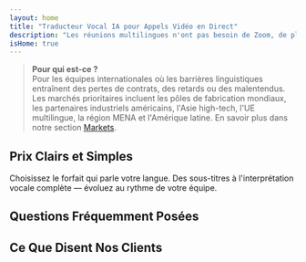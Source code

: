 ```yaml
---
layout: home
title: "Traducteur Vocal IA pour Appels Vidéo en Direct"
description: "Les réunions multilingues n'ont pas besoin de Zoom, de plugins ou d'interprètes. InterMind est un traducteur vocal IA pour les appels vidéo en temps réel — parlez et traduisez instantanément."
isHome: true
---
```


<!-- text="Concentrez-vous sur la croissance — laissez InterMind gérer les langues." -->
<!-- text="Les salles de classe prennent des années ; InterMind offre une compréhension en temps réel aujourd'hui, dans toutes les langues." -->
<!-- text="Réunions Vidéo **Multilingues** avec Interprétation **Vocale**" -->
<!-- title="Réunions Vidéo avec **Interprétation** en Direct" -->

<HeroSection
title="Communiquez dans **Toutes** les Langues"
text="Nouvelle génération d'appels vidéo. Traduction vocale IA — évoluée en interprétation en temps réel.">

<AuthButton text="Écoutez la différence" buttonClass="brand"/>
<!-- <ContactFormModalNav buttonText="Demander une Démo"/>
<NavButton to="#pricing" buttonClass="alt" buttonLabel="Tarifs" /> -->
</HeroSection>

> **Pour qui est-ce ?**  
> Pour les équipes internationales où les barrières linguistiques entraînent des pertes de contrats, des retards ou des malentendus. Les marchés prioritaires incluent les pôles de fabrication mondiaux, les partenaires industriels américains, l'Asie high-tech, l'UE multilingue, la région MENA et l'Amérique latine. En savoir plus dans notre section [Markets](/product/markets).

<span id="1"></span>
<FeatureBlock :card="{
  title: 'Traduction ≠ Compréhension. Voici la suite.',
  details: 'Quelle que soit la langue, **votre voix est entendue — et comprise** — comme si vous parliez la même langue.',
    items: [
      '⚡︎ Naturellement, en [temps réel](/product/how-it-works), et sans sous-titres ni décalage.',
      '✧ L\'interprétation alimentée par l\'IA capture le ton, l\'intention et la terminologie spécifique à l\'industrie.',
    ],
  link: './product/what-is-intermind',
  src: {
    light: '/1.png',
    dark: '/1.png',
  },
  inversion: false
}" />

<span id="3"></span>
<FeatureBlock :card="{
    title: 'L\'Intelligence au Cœur de Vos Réunions',
    details: 'InterMind transforme chaque appel multilingue en connaissances claires et consultables.',
    items: [
      '🔍 **Posez n\'importe quelle question** — l\'IA trouve des réponses **dans toutes vos réunions**.',
      '✧ Extrait automatiquement les tâches, les responsables et les délais.',
      '✧ Résume les points clés dans n\'importe quelle langue — instantanément.',
    ],
    link: '/product/how-it-works#🧩-deep-memory-deep-understanding',
    src: {
      light: '/2l.png',
      dark: '/2d.png',
    },
    inversion: true
  }" />

<span id="2"></span>
<FeatureBlock :card="{
    title: 'Conçu pour les Réunions Professionnelles — Pas Juste pour Parler',
    details: 'InterMind est une **plateforme de réunion vidéo de niveau professionnel**, pas un simple complément ou plugin.',
    items: [
      '✧ Résolution 1080p, suppression intelligente du bruit, planification, modération, partage d\'écran, enregistrement, chat entre participants, intégration du calendrier et traduction vocale avec sous-titres — tout est intégré, prêt à l\'emploi.',
      '✧ **Gratuit pour Toujours** — pas de carte de crédit, pas de limite de temps.',
    ],
    link: '/product/how-it-works',
    src: {
      light: '/3.png',
      dark: '/3.png',
    },
    inversion: false
  }" />

<span id="4"></span>
<FeatureBlock
  :card="{
    title: 'Confidentialité Là Où C\'est Important',
    details:
      'InterMind est conçu pour les conversations critiques en matière de confiance — où la confidentialité et le contrôle sont essentiels.',
    items: [
      '⚡︎ [Confidentialité basée sur les régions](/product/privacy-architecture) — UE, États-Unis, Asie du Sud-Est',
      '✧ Conforme : RGPD, CCPA, UAE PDPL',
      '✧ **Zéro entraînement de données**. Aucun accès tiers.'
    ],
    link: '/product/privacy-architecture',
    src: {
      light: '/4.png',
      dark: '/4.png',
    },
    inversion: true
  }"
/>

<span id="Pricing"></span>

## Prix Clairs et Simples

Choisissez le forfait qui parle votre langue. Des sous-titres à l'interprétation vocale complète — évoluez au rythme de votre équipe.

<PricingPlans :plans="[
  {
    title: '**Basic** 1 utilisateur',
    price: '**Gratuit à vie**',
    details: 'Pas un jouet. Juste une porte d\'entrée.',
    items: [
      'Réunions vidéo jusqu\'à 100 participants [💬](#2)',
      '30 Go de stockage mutualisé par utilisateur',
      'Traduction vocale avec sous-titres [💬](#2)',
      'Assistant IA pour les notes et résumés [💬](#3)',
    ],
  },
  {
    title: '**Pro** 1-99 utilisateurs',
    price: '**20€** /mois/utilisateur, facturation annuelle',
    details: 'ou 25€ facturé mensuellement',
    items: [
      'Réunions vidéo jusqu\'à 150 participants [💬](#2)',
      '2 To de stockage mutualisé par utilisateur',
      'Traduction vocale avec sous-titres [💬](#2) + **Interprétation vocale bidirectionnelle** [💬](#1)',
      'Assistant IA qui **transforme les discussions en actions** (avec tâches, points clés et transcriptions) [💬](#3)',
    ],
  },
  {
    title: '**Business** 1-250 utilisateurs',
    price: '**Prix personnalisé**',
    details: 'Conçu pour l\'évolutivité, la confidentialité et la conformité',
    items: [
      'Réunions vidéo jusqu\'à 500 participants[💬](#2)',
      '5 To de stockage mutualisé par utilisateur',
      'Traduction vocale avec sous-titres [💬](#2) + **Interprétation vocale bidirectionnelle** [💬](#1)',
      '**Collègue IA**. Apparence humaine. Voix naturelle. Plus intelligent que vous.',
      'Architecture conforme GDPR, CCPA, PDPL',
      '**Routage de confidentialité par région** (UE / États-Unis / Asie) [💬](#4)',
    ],
  }
]">
<AuthButton text="Essayez gratuitement — sans carte bancaire" buttonClass="alt"/>
<AuthButton text="Acheter maintenant" buttonClass="brand"/>
<ContactFormModalNav buttonText="Parlez à notre équipe" buttonClass="alt"/>
</PricingPlans>

<span id="FAQ"></span>

## Questions Fréquemment Posées

<AccordionGroup :items="
[
  {
    q: 'Qu\'est-ce qu\'un utilisateur sous licence et qu\'est-ce qu\'un participant ?',
    a: 'Un *utilisateur sous licence* dispose d\'une licence gratuite ou payante et peut planifier des réunions selon les limites de son forfait. Les *participants* sont les invités — ils **n\'ont pas besoin de compte ni de licence** pour rejoindre et peuvent se connecter depuis n\'importe quel appareil **gratuitement**.'
  },
  {
    q: 'Combien de participants peuvent rejoindre une réunion ?',
    a: 'Cela dépend de votre forfait : *Basic* prend en charge jusqu\'à **100 participants**, *Pro* jusqu\'à **150**, et *Business* jusqu\'à **500**.'
  },
  {
    q: 'Combien de personnes peuvent utiliser une licence InterMind ?',
    a: 'Chaque *utilisateur sous licence* peut organiser des **réunions illimitées**. Si plusieurs membres de l\'équipe doivent organiser des réunions simultanément, chacun aura besoin de sa propre licence.'
  },
  {
    q: 'L\'interprétation vocale fonctionne-t-elle sur tous les forfaits ?',
    a: 'Oui, *l\'interprétation vocale* est disponible sur tous les forfaits. Sur *Basic*, elle fonctionne avec **sous-titres uniquement**. *Pro* et *Business* débloquent **l\'interprétation voix-à-voix bidirectionnelle** complète, plus de capacité et des fonctionnalités avancées.'
  },
  {
    q: 'Quelle est la durée maximale d\'une réunion ?',
    a: 'Les réunions peuvent durer jusqu\'à **24 heures** sur tous les forfaits.'
  },
  {
    q: 'Puis-je enregistrer les réunions ?',
    a: 'Oui, tous les forfaits prennent en charge **l\'enregistrement des réunions**. Les enregistrements sont stockés en toute sécurité dans votre compte et accessibles à tout moment.'
  },
  {
    q: 'Y a-t-il une limite au nombre de réunions que je peux organiser ?',
    a: 'Non. Vous pouvez organiser des **réunions illimitées** — même avec le forfait *Basic gratuit*. Les forfaits *Pro* et *Business* offrent plus de puissance, de participants et de contrôle.'
  },
  {
    q: 'Que faire si j\'ai besoin de plus de stockage pour les enregistrements ?',
    a: '*Pro* inclut **2 To** de stockage mutualisé par utilisateur. *Business* offre **5 To**. Besoin de plus ? **Contactez-nous** pour des options personnalisées.'
  },
  {
    q: 'Comment InterMind assure-t-il la confidentialité et la sécurité des données ?',
    a: 'InterMind est **privé par conception**. Toutes les données sont traitées et stockées dans votre région sélectionnée — *UE, États-Unis ou Asie*. Nous respectons le **RGPD, le CCPA et l\'UAE PDPL**, et **n\'utilisons jamais votre contenu** pour la formation ou l\'accès par des tiers.'
  },
  {
    q: 'Puis-je essayer InterMind avant d\'acheter un forfait ?',
    a: 'Absolument. Le forfait *Basic gratuit* vous donne un accès complet aux fonctionnalités de base — y compris les **réunions multilingues**, les **sous-titres** et un **assistant IA**. Pas de carte de crédit, **pas de limite de temps**. Passez à la version supérieure à tout moment.'
  },
  {
    q: 'Que faire si j\'ai besoin d\'aide ou de support ?',
    a: 'Le support est disponible via notre **centre d\'aide**, par **email** et par **chat en direct**. Les utilisateurs *Business* bénéficient d\'un **support prioritaire** avec un contact dédié.'
  },
  {
    q: 'Puis-je annuler mon abonnement à tout moment ?',
    a: 'Oui. Les *forfaits mensuels* sont annulés à la fin du cycle de facturation. Les *forfaits annuels* peuvent être annulés avec un **remboursement au prorata**.'
  },
  {
    q: 'Comment puis-je mettre à niveau ou rétrograder mon forfait ?',
    a: 'Vous pouvez modifier votre forfait à tout moment dans vos **paramètres de compte**. Les changements prennent effet **immédiatement**.'
  },
  {
    q: 'Quelles langues InterMind prend-il en charge pour l\'interprétation vocale ?',
    a: 'Nous prenons en charge **plus de 100 langues** avec interprétation vocale en temps réel. La liste ne cesse de s\'allonger — consultez notre site web pour les mises à jour.'
  },
  {
    q: 'Puis-je utiliser InterMind pour des webinaires ou de grands événements ?',
    a: 'Oui. Les forfaits *Pro* et *Business* sont idéaux pour les **grandes réunions et webinaires** — avec prise en charge jusqu\'à **500 participants** sur *Business*.'
  }
]
"/>

<span id="Testimonials"></span>

## Ce Que Disent Nos Clients

<AutoScrollTestimonials testimonialsUrl="/testimonials.json"/>